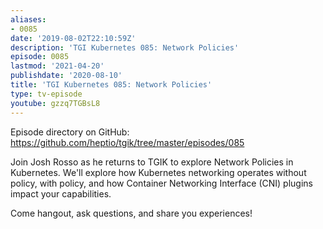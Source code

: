 ```yaml
---
aliases:
- 0085
date: '2019-08-02T22:10:59Z'
description: 'TGI Kubernetes 085: Network Policies'
episode: 0085
lastmod: '2021-04-20'
publishdate: '2020-08-10'
title: 'TGI Kubernetes 085: Network Policies'
type: tv-episode
youtube: gzzq7TGBsL8
---
```


Episode directory on GitHub: https://github.com/heptio/tgik/tree/master/episodes/085

Join Josh Rosso as he returns to TGIK to explore Network Policies in Kubernetes. We&#39;ll explore how Kubernetes networking operates without policy, with policy, and how Container Networking Interface (CNI) plugins impact your capabilities.

Come hangout, ask questions, and share you experiences!